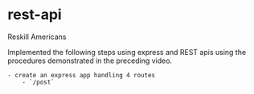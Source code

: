 # rest-api
Reskill Americans

Implemented the following steps using express and REST apis using 
the procedures demonstrated in the preceding video.

    - create an express app handling 4 routes
        - `/post` 

